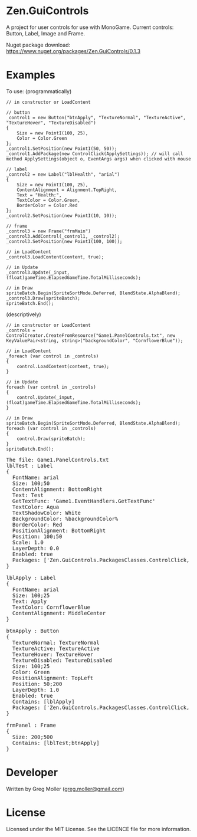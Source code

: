 # Zen.GuiControls

A project for user controls for use with MonoGame.
Current controls: Button, Label, Image and Frame.

Nuget package download: https://www.nuget.org/packages/Zen.GuiControls/0.1.3

# Examples
To use:
(programmatically)

    // in constructor or LoadContent
    
    // button
    _control1 = new Button("btnApply", "TextureNormal", "TextureActive", "TextureHover", "TextureDisabled")
    {
        Size = new PointI(100, 25),
        Color = Color.Green
    };
    _control1.SetPosition(new PointI(50, 50));
    _control1.AddPackage(new ControlClick(ApplySettings)); // will call method ApplySettings(object o, EventArgs args) when clicked with mouse
    
    // label
    _control2 = new Label("lblHealth", "arial")
    {
        Size = new PointI(100, 25),
        ContentAlignment = Alignment.TopRight,
        Text = "Health:",
        TextColor = Color.Green,
        BorderColor = Color.Red
    };
    _control2.SetPosition(new PointI(10, 10));
    
    // frame
    _control3 = new Frame("frmMain")
    _control3.AddControl(_control1, _control2);
    _control3.SetPosition(new PointI(100, 100));
    
    // in LoadContent
    _control3.LoadContent(content, true);
    
    // in Update
    _control3.Update(_input, (float)gameTime.ElapsedGameTime.TotalMilliseconds);
    
    // in Draw
    spriteBatch.Begin(SpriteSortMode.Deferred, BlendState.AlphaBlend);
    _control3.Draw(spriteBatch);
    spriteBatch.End();

(descriptively)

    // in constructor or LoadContent
    _controls = ControlCreator.CreateFromResource("Game1.PanelControls.txt", new KeyValuePair<string, string>("backgroundColor", "CornflowerBlue"));
    
    // in LoadContent
    _foreach (var control in _controls)
    {
        control.LoadContent(content, true);
    }
    
    // in Update
    foreach (var control in _controls)
    {
        control.Update(_input, (float)gameTime.ElapsedGameTime.TotalMilliseconds);
    }
    
    // in Draw
    spriteBatch.Begin(SpriteSortMode.Deferred, BlendState.AlphaBlend);
    foreach (var control in _controls)
    {
        control.Draw(spriteBatch);
    }
    spriteBatch.End();
    
<pre>
The file: Game1.PanelControls.txt  
lblTest : Label  
{  
  FontName: arial  
  Size: 100;50  
  ContentAlignment: BottomRight  
  Text: Test  
  GetTextFunc: 'Game1.EventHandlers.GetTextFunc'  
  TextColor: Aqua  
  TextShadowColor: White  
  BackgroundColor: %backgroundColor%  
  BorderColor: Red  
  PositionAlignment: BottomRight  
  Position: 100;50  
  Scale: 1.0  
  LayerDepth: 0.0  
  Enabled: true  
  Packages: ['Zen.GuiControls.PackagesClasses.ControlClick, Zen.GuiControls - Game1.EventHandlers.ApplySettings']  
}  
  
lblApply : Label  
{  
  FontName: arial  
  Size: 100;25  
  Text: Apply  
  TextColor: CornflowerBlue  
  ContentAlignment: MiddleCenter  
}  
  
btnApply : Button  
{  
  TextureNormal: TextureNormal  
  TextureActive: TextureActive  
  TextureHover: TextureHover  
  TextureDisabled: TextureDisabled  
  Size: 100;25  
  Color: Green  
  PositionAlignment: TopLeft  
  Position: 50;200  
  LayerDepth: 1.0  
  Enabled: true  
  Contains: [lblApply]  
  Packages: ['Zen.GuiControls.PackagesClasses.ControlClick, Zen.GuiControls - Game1.EventHandlers.ApplySettings']  
}  
  
frmPanel : Frame  
{  
  Size: 200;500  
  Contains: [lblTest;btnApply]  
}
</pre>

# Developer
Written by Greg Moller (greg.moller@gmail.com)

# License
Licensed under the MIT License. See the LICENCE file for more information.
